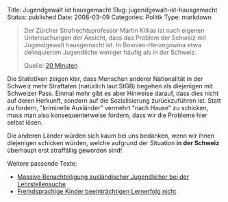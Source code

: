 Title: Jugendgewalt ist hausgemacht
Slug: jugendgewalt-ist-hausgemacht
Status: published
Date: 2008-03-09
Categories: Politik
Type: markdown

> Der Zürcher Strafrechtsprofessor Martin Killias ist nach eigenen Untersuchungen der Ansicht, dass das Problem der Schweiz mit Jugendgewalt hausgemacht ist. In Bosnien-Herzegowina etwa delinquierten Jugendliche weniger häufig als in der Schweiz.
>
> Quelle: [20 Minuten](http://www.20min.ch/news/schweiz/story/16222028)

Die Statistiken zeigen klar, dass Menschen anderer Nationalität in der Schweiz mehr Straftaten (natürlich laut StGB) begehen als diejenigen mit Schweizer Pass. Einmal mehr gibt es aber Hinweise darauf, dass dies nicht auf deren Herkunft, sondern auf die Sozialisierung zurückzuführen ist. Statt zu fordern, "kriminelle Ausländer" vermehrt "nach Hause" zu schicken, muss man also konsequenterweise fordern, dass wir die Probleme hier selbst lösen.

Die anderen Länder würden sich kaum bei uns bedanken, wenn wir ihnen diejenigen schicken würden, welche aufgrund der Situation **in der Schweiz** überhaupt erst straffällig geworden sind!

Weitere passende Texte:

- [Massive Benachteiligung ausländischer Jugendlicher bei der Lehrstellensuche](http://spinlock.ch/blog/2007/10/08/massive-benachteiligung-auslandischer-jugendlicher-bei-der-lehrstellensuche/)
- [Fremdsprachige Kinder beeinträchtigen Lernerfolg nicht](http://spinlock.ch/blog/2007/09/14/fremdsprachige-kinder-beeintrachtigen-lernerfolg-nicht/)
